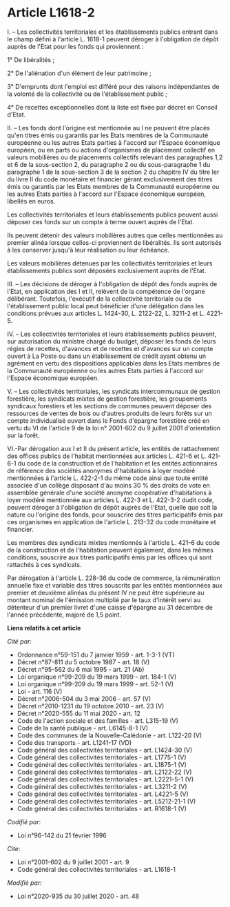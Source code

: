 # Article L1618-2

I. – Les collectivités territoriales et les établissements publics entrant dans le champ défini à l'article L. 1618-1 peuvent
déroger à l'obligation de dépôt auprès de l'Etat pour les fonds qui proviennent :

1° De libéralités ;

2° De l'aliénation d'un élément de leur patrimoine ;

3° D'emprunts dont l'emploi est différé pour des raisons indépendantes de la volonté de la collectivité ou de l'établissement
public ;

4° De recettes exceptionnelles dont la liste est fixée par décret en Conseil d'Etat.

II. – Les fonds dont l'origine est mentionnée au I ne peuvent être placés qu'en titres émis ou garantis par les Etats membres
de la Communauté européenne ou les autres Etats parties à l'accord sur l'Espace économique européen, ou en parts ou actions
d'organismes de placement collectif en valeurs mobilières ou de placements collectifs relevant des paragraphes 1,2 et 6 de la
sous-section 2, du paragraphe 2 ou du sous-paragraphe 1 du paragraphe 1 de la sous-section 3 de la section 2 du chapitre IV
du titre Ier du livre II du code monétaire et financier gérant exclusivement des titres émis ou garantis par les Etats
membres de la Communauté européenne ou les autres Etats parties à l'accord sur l'Espace économique européen, libellés en
euros.

Les collectivités territoriales et leurs établissements publics peuvent aussi déposer ces fonds sur un compte à terme ouvert
auprès de l'Etat.

Ils peuvent détenir des valeurs mobilières autres que celles mentionnées au premier alinéa lorsque celles-ci proviennent de
libéralités. Ils sont autorisés à les conserver jusqu'à leur réalisation ou leur échéance.

Les valeurs mobilières détenues par les collectivités territoriales et leurs établissements publics sont déposées
exclusivement auprès de l'Etat.

III. – Les décisions de déroger à l'obligation de dépôt des fonds auprès de l'Etat, en application des I et II, relèvent de
la compétence de l'organe délibérant. Toutefois, l'exécutif de la collectivité territoriale ou de l'établissement public
local peut bénéficier d'une délégation dans les conditions prévues aux articles L. 1424-30, L. 2122-22, L. 3211-2 et L.
4221-5.

IV. – Les collectivités territoriales et leurs établissements publics peuvent, sur autorisation du ministre chargé du budget,
déposer les fonds de leurs régies de recettes, d'avances et de recettes et d'avances sur un compte ouvert à La Poste ou dans
un établissement de crédit ayant obtenu un agrément en vertu des dispositions applicables dans les Etats membres de la
Communauté européenne ou les autres Etats parties à l'accord sur l'Espace économique européen.

V. – Les collectivités territoriales, les syndicats intercommunaux de gestion forestière, les syndicats mixtes de gestion
forestière, les groupements syndicaux forestiers et les sections de communes peuvent déposer des ressources de ventes de bois
ou d'autres produits de leurs forêts sur un compte individualisé ouvert dans le Fonds d'épargne forestière créé en vertu du
VI de l'article 9 de la loi n° 2001-602 du 9 juillet 2001 d'orientation sur la forêt.

VI.-Par dérogation aux I et II du présent article, les entités de rattachement des offices publics de l'habitat mentionnées
aux articles L. 421-6 et L. 421-6-1 du code de la construction et de l'habitation et les entités actionnaires de référence
des sociétés anonymes d'habitations à loyer modéré mentionnées à l'article L. 422-2-1 du même code ainsi que toute entité
associée d'un collège disposant d'au moins 30 % des droits de vote en assemblée générale d'une société anonyme coopérative
d'habitations à loyer modéré mentionnée aux articles L. 422-3 et L. 422-3-2 dudit code, peuvent déroger à l'obligation de
dépôt auprès de l'Etat, quelle que soit la nature ou l'origine des fonds, pour souscrire des titres participatifs émis par
ces organismes en application de l'article L. 213-32 du code monétaire et financier.

Les membres des syndicats mixtes mentionnés à l'article L. 421-6 du code de la construction et de l'habitation peuvent
également, dans les mêmes conditions, souscrire aux titres participatifs émis par les offices qui sont rattachés à ces
syndicats.

Par dérogation à l'article L. 228-36 du code de commerce, la rémunération annuelle fixe et variable des titres souscrits par
les entités mentionnées aux premier et deuxième alinéas du présent IV ne peut être supérieure au montant nominal de
l'émission multiplié par le taux d'intérêt servi au détenteur d'un premier livret d'une caisse d'épargne au 31 décembre de
l'année précédente, majoré de 1,5 point.

**Liens relatifs à cet article**

_Cité par_:

  - Ordonnance n°59-151 du 7 janvier 1959 - art. 1-3-1 (VT)
  - Décret n°87-811 du 5 octobre 1987 - art. 18 (V)
  - Décret n°95-562 du 6 mai 1995 - art. 21 (Ab)
  - Loi organique n°99-209 du 19 mars 1999 - art. 184-1 (V)
  - Loi organique n°99-209 du 19 mars 1999 - art. 52-1 (V)
  - Loi - art. 116 (V)
  - Décret n°2006-504 du 3 mai 2006 - art. 57 (V)
  - Décret n°2010-1231 du 19 octobre 2010 - art. 23 (V)
  - Décret n°2020-555 du 11 mai 2020 - art. 12
  - Code de l'action sociale et des familles - art. L315-19 (V)
  - Code de la santé publique - art. L6145-8-1 (V)
  - Code des communes de la Nouvelle-Calédonie - art. L122-20 (V)
  - Code des transports - art. L1241-17 (VD)
  - Code général des collectivités territoriales - art. L1424-30 (V)
  - Code général des collectivités territoriales - art. L1775-1 (V)
  - Code général des collectivités territoriales - art. L1875-1 (V)
  - Code général des collectivités territoriales - art. L2122-22 (V)
  - Code général des collectivités territoriales - art. L2221-5-1 (V)
  - Code général des collectivités territoriales - art. L3211-2 (V)
  - Code général des collectivités territoriales - art. L4221-5 (V)
  - Code général des collectivités territoriales - art. L5212-21-1 (V)
  - Code général des collectivités territoriales - art. R1618-1 (V)

_Codifié par_:

  - Loi n°96-142 du 21 février 1996

_Cite_:

  - Loi n°2001-602 du 9 juillet 2001 - art. 9
  - Code général des collectivités territoriales - art. L1618-1

_Modifié par_:

  - Loi n°2020-935 du 30 juillet 2020 - art. 48
